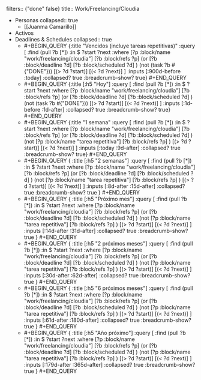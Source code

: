 filters:: {"done" false}
title:: Work/Freelancing/Cloudia

- Personas
  collapsed:: true
  - [[Juanma Camarillo]]
- Activos
- Deadlines & Schedules
  collapsed:: true
  - #+BEGIN_QUERY
    {:title "Vencidos (incluye tareas repetitivas)"
    :query [
      :find (pull ?b [*])
      :in $ ?start ?next
      :where
      [?p :block/name "work/freelancing/cloudia"]
      [?b :block/refs ?p]
      (or
        [?b :block/deadline ?d]
        [?b :block/scheduled ?d]
      )
      (not (task ?b #{"DONE"}))
      [(> ?d ?start)]
      [(< ?d ?next)]
    ]
    :inputs [:900d-before :today]
    :collapsed? true
    :breadcrumb-show? true}
    #+END_QUERY
  - #+BEGIN_QUERY
    {:title [:h5 "Hoy"]
    :query [
      :find (pull ?b [*])
      :in $ ?start ?next
      :where
      [?p :block/name "work/freelancing/cloudia"]
      [?b :block/refs ?p]
      (or
        [?b :block/deadline ?d]
        [?b :block/scheduled ?d]
      )
      (not (task ?b #{"DONE"}))
      [(> ?d ?start)]
      [(< ?d ?next)]
    ]
    :inputs [:1d-before :1d-after]
    :collapsed? true
    :breadcrumb-show? true}
    #+END_QUERY
  - #+BEGIN_QUERY
      {:title "1 semana"
    :query [
      :find (pull ?b [*])
      :in $ ?start ?next
      :where
        [?p :block/name "work/freelancing/cloudia"]
        [?b :block/refs ?p]
        (or
          [?b :block/deadline ?d]
          [?b :block/scheduled ?d]
        )
        (not
          [?p :block/name "tarea repetitiva"]
          [?b :block/refs ?p]
        )
        [(> ?d ?start)]
        [(< ?d ?next)]
    ]
    :inputs [:today :9d-after]
    :collapsed? true
    :breadcrumb-show? true}
      #+END_QUERY
  - #+BEGIN_QUERY
      {
        :title [:h5 "2 semanas"]
        :query [
          :find (pull ?b [*])
          :in $ ?start ?next
          :where
            [?p :block/name "work/freelancing/cloudia"]
            [?b :block/refs ?p]
            (or
              [?b :block/deadline ?d]
              [?b :block/scheduled ?d]
            )
            (not
              [?p :block/name "tarea repetitiva"]
              [?b :block/refs ?p]
            )
            [(> ?d ?start)]
            [(< ?d ?next)]
        ]
        :inputs [:8d-after :15d-after]
        :collapsed? true
        :breadcrumb-show? true
      }
      #+END_QUERY
  - #+BEGIN_QUERY
      {
        :title [:h5 "Próximo mes"]
        :query [
          :find (pull ?b [*])
          :in $ ?start ?next
          :where
            [?p :block/name "work/freelancing/cloudia"]
            [?b :block/refs ?p]
            (or
              [?b :block/deadline ?d]
              [?b :block/scheduled ?d]
            )
            (not
              [?p :block/name "tarea repetitiva"]
              [?b :block/refs ?p]
            )
            [(> ?d ?start)]
            [(< ?d ?next)]
        ]
        :inputs [:14d-after :31d-after]
        :collapsed? true
        :breadcrumb-show? true
      }
      #+END_QUERY
  - #+BEGIN_QUERY
      {
        :title [:h5 "2 próximos meses"]
        :query [
          :find (pull ?b [*])
          :in $ ?start ?next
          :where
            [?p :block/name "work/freelancing/cloudia"]
            [?b :block/refs ?p]
            (or
              [?b :block/deadline ?d]
              [?b :block/scheduled ?d]
            )
            (not
              [?p :block/name "tarea repetitiva"]
              [?b :block/refs ?p]
            )
            [(> ?d ?start)]
            [(< ?d ?next)]
        ]
        :inputs [:30d-after :62d-after]
        :collapsed? true
        :breadcrumb-show? true
      }
      #+END_QUERY
  - #+BEGIN_QUERY
      {
        :title [:h5 "6 próximos meses"]
        :query [
          :find (pull ?b [*])
          :in $ ?start ?next
          :where
            [?p :block/name "work/freelancing/cloudia"]
            [?b :block/refs ?p]
            (or
              [?b :block/deadline ?d]
              [?b :block/scheduled ?d]
            )
            (not
              [?p :block/name "tarea repetitiva"]
              [?b :block/refs ?p]
            )
            [(> ?d ?start)]
            [(< ?d ?next)]
        ]
        :inputs [:61d-after :180d-after]
        :collapsed? true
        :breadcrumb-show? true
      }
      #+END_QUERY
  - #+BEGIN_QUERY
      {
        :title [:h5 "Año próximo"]
        :query [
          :find (pull ?b [*])
          :in $ ?start ?next
          :where
            [?p :block/name "work/freelancing/cloudia"]
            [?b :block/refs ?p]
            (or
              [?b :block/deadline ?d]
              [?b :block/scheduled ?d]
            )
            (not
              [?p :block/name "tarea repetitiva"]
              [?b :block/refs ?p]
            )
            [(> ?d ?start)]
            [(< ?d ?next)]
        ]
        :inputs [:179d-after :365d-after]
        :collapsed? true
        :breadcrumb-show? true
      }
      #+END_QUERY